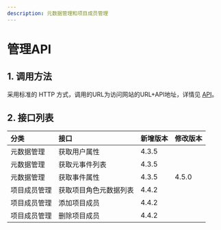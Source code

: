 ```yaml
---
description: 元数据管理和项目成员管理
---
```


# 管理API

## 1. 调用方法

采用标准的 HTTP 方式，调用的URL为访问网站的URL+API地址，详情见 [API](../)。

## 2. 接口列表

| 分类 | 接口 | 新增版本 | 修改版本 |
| :--- | :--- | :--- | :--- |
| 元数据管理 | 获取用户属性 | 4.3.5 |  |
| 元数据管理 | 获取元事件列表 | 4.3.5 |  |
| 元数据管理 | 获取事件属性 | 4.3.5 | 4.5.0 |
| 项目成员管理 | 获取项目角色元数据列表 | 4.4.2 |  |
| 项目成员管理 | 添加项目成员 | 4.4.2 |  |
| 项目成员管理 | 删除项目成员 | 4.4.2 |  |

